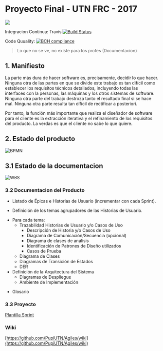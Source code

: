 # Proyecto Final - UTN FRC - 2017


<a href="https://zenhub.com"><img src="https://raw.githubusercontent.com/ZenHubIO/support/master/zenhub-badge.png"></a>

Integracion Continua: Travis [![Build Status](https://travis-ci.org/PupiUTN/proyecto-final.svg?branch=master)](https://travis-ci.org/PupiUTN/proyecto-final)

Code Quuality: [![BCH compliance](https://bettercodehub.com/edge/badge/PupiUTN/Agiles?branch=master)](https://bettercodehub.com/)

> Lo que no se ve, no existe para los profes (Documentacion)
## 1. Manifiesto

La parte más dura de hacer software es, precisamente, decidir lo que hacer. Ninguna otra de las partes en que se divide este trabajo es tan difícil como establecer los requisitos técnicos detallados, incluyendo todas las interfaces con la personas, las máquinas y los otros sistemas de software. Ninguna otra parte del trabajo destroza tanto el resultado final si se hace mal. Ninguna otra parte resulta tan díficil de rectificar a posteriori.

Por tanto, la función más importante que realiza el diseñador de software para el cliente es la extracción iterativa y el refinamiento de los requisitos del producto. La verdas es que el cliente no sabe lo que quiere.


## 2. Estado del producto
![BPMN](https://k61.kn3.net/2/1/C/0/E/7/93C.png)

## 3.1 Estado de la documentacion
![WBS](https://k60.kn3.net/BBBD4A974.png)

### 3.2 Documentacion del Producto

+ Listado de Épicas e Historias de Usuario (incrementar con cada Sprint).
* Definición de los temas agrupadores de las Historias de Usuario.
+ Para cada tema:
  * Trazabilidad Historias de Usuario y/o Casos de Uso
    + Descripción de Historia y/o Casos de Uso
    * Diagrama de Comunicación/Secuencia (opcional)
    + Diagrama de clases de análisis
    * Identificación de Patrones de Diseño utilizados
    + Casos de Prueba
  * Diagrama de Clases
  + Diagramas de Transición de Estados
  * DER
+ Definición de la Arquitectura del Sistema
  * Diagramas de Despliegue
  + Ambiente de Implementación
* Glosario


### 3.3 Proyecto


[Plantilla Sprint](https://github.com/PupiUTN/proyecto-final/wiki/Plantilla-Sprint )

### Wiki

[https://github.com/PupiUTN/Agiles/wiki](https://github.com/PupiUTN/Agiles/wiki)

